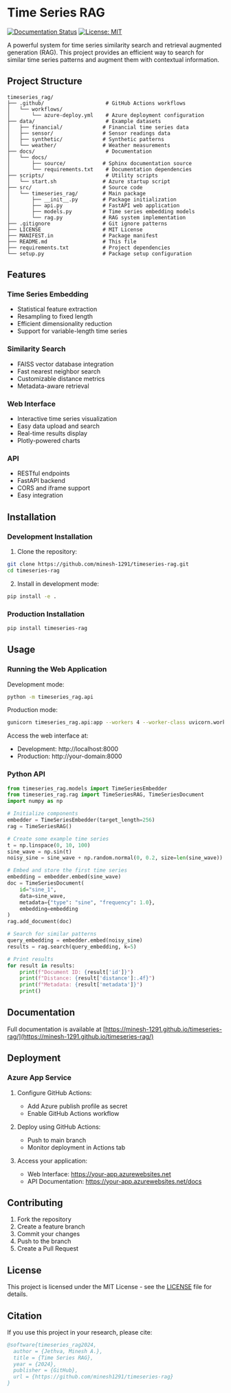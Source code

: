 # Time Series RAG

[![Documentation Status](https://github.com/minesh-1291/timeseries-rag/actions/workflows/docs.yml/badge.svg)](https://minesh-1291.github.io/timeseries-rag/)
[![License: MIT](https://img.shields.io/badge/License-MIT-yellow.svg)](https://opensource.org/licenses/MIT)

A powerful system for time series similarity search and retrieval augmented generation (RAG). This project provides an efficient way to search for similar time series patterns and augment them with contextual information.

## Project Structure

```
timeseries_rag/
├── .github/                    # GitHub Actions workflows
│   └── workflows/
│       └── azure-deploy.yml    # Azure deployment configuration
├── data/                       # Example datasets
│   ├── financial/             # Financial time series data
│   ├── sensor/                # Sensor readings data
│   ├── synthetic/             # Synthetic patterns
│   └── weather/               # Weather measurements
├── docs/                       # Documentation
│   └── docs/
│       ├── source/            # Sphinx documentation source
│       └── requirements.txt    # Documentation dependencies
├── scripts/                    # Utility scripts
│   └── start.sh               # Azure startup script
├── src/                       # Source code
│   └── timeseries_rag/        # Main package
│       ├── __init__.py        # Package initialization
│       ├── api.py             # FastAPI web application
│       ├── models.py          # Time series embedding models
│       └── rag.py             # RAG system implementation
├── .gitignore                 # Git ignore patterns
├── LICENSE                    # MIT License
├── MANIFEST.in                # Package manifest
├── README.md                  # This file
├── requirements.txt           # Project dependencies
└── setup.py                   # Package setup configuration
```

## Features

### Time Series Embedding
- Statistical feature extraction
- Resampling to fixed length
- Efficient dimensionality reduction
- Support for variable-length time series

### Similarity Search
- FAISS vector database integration
- Fast nearest neighbor search
- Customizable distance metrics
- Metadata-aware retrieval

### Web Interface
- Interactive time series visualization
- Easy data upload and search
- Real-time results display
- Plotly-powered charts

### API
- RESTful endpoints
- FastAPI backend
- CORS and iframe support
- Easy integration

## Installation

### Development Installation

1. Clone the repository:
```bash
git clone https://github.com/minesh-1291/timeseries-rag.git
cd timeseries-rag
```

2. Install in development mode:
```bash
pip install -e .
```

### Production Installation

```bash
pip install timeseries-rag
```

## Usage

### Running the Web Application

Development mode:
```bash
python -m timeseries_rag.api
```

Production mode:
```bash
gunicorn timeseries_rag.api:app --workers 4 --worker-class uvicorn.workers.UvicornWorker --bind 0.0.0.0:8000
```

Access the web interface at:
- Development: http://localhost:8000
- Production: http://your-domain:8000

### Python API

```python
from timeseries_rag.models import TimeSeriesEmbedder
from timeseries_rag.rag import TimeSeriesRAG, TimeSeriesDocument
import numpy as np

# Initialize components
embedder = TimeSeriesEmbedder(target_length=256)
rag = TimeSeriesRAG()

# Create some example time series
t = np.linspace(0, 10, 100)
sine_wave = np.sin(t)
noisy_sine = sine_wave + np.random.normal(0, 0.2, size=len(sine_wave))

# Embed and store the first time series
embedding = embedder.embed(sine_wave)
doc = TimeSeriesDocument(
    id="sine_1",
    data=sine_wave,
    metadata={"type": "sine", "frequency": 1.0},
    embedding=embedding
)
rag.add_document(doc)

# Search for similar patterns
query_embedding = embedder.embed(noisy_sine)
results = rag.search(query_embedding, k=5)

# Print results
for result in results:
    print(f"Document ID: {result['id']}")
    print(f"Distance: {result['distance']:.4f}")
    print(f"Metadata: {result['metadata']}")
    print()
```

## Documentation

Full documentation is available at [https://minesh-1291.github.io/timeseries-rag/](https://minesh-1291.github.io/timeseries-rag/)

## Deployment

### Azure App Service

1. Configure GitHub Actions:
   - Add Azure publish profile as secret
   - Enable GitHub Actions workflow

2. Deploy using GitHub Actions:
   - Push to main branch
   - Monitor deployment in Actions tab

3. Access your application:
   - Web Interface: https://your-app.azurewebsites.net
   - API Documentation: https://your-app.azurewebsites.net/docs

## Contributing

1. Fork the repository
2. Create a feature branch
3. Commit your changes
4. Push to the branch
5. Create a Pull Request

## License

This project is licensed under the MIT License - see the [LICENSE](LICENSE) file for details.

## Citation

If you use this project in your research, please cite:

```bibtex
@software{timeseries_rag2024,
  author = {Jethva, Minesh A.},
  title = {Time Series RAG},
  year = {2024},
  publisher = {GitHub},
  url = {https://github.com/minesh1291/timeseries-rag}
}
```
